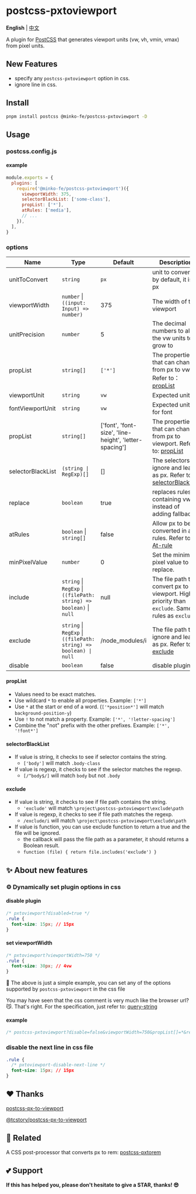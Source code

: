 # postcss-pxtoviewport

**English** | [中文](./README-zh.md)

A plugin for [PostCSS](https://github.com/ai/postcss) that generates viewport units (vw, vh, vmin, vmax) from pixel units.


## New Features

- specify any `postcss-pxtoviewport` option in css.
- ignore line in css.

## Install

```bash
pnpm install postcss @minko-fe/postcss-pxtoviewport -D
```

## Usage

### postcss.config.js

#### example

```js
module.exports = {
  plugins: [
    require('@minko-fe/postcss-pxtoviewport')({
      viewportWidth: 375,
      selectorBlackList: ['some-class'],
      propList: ['*'],
      atRules: ['media'],
      // ...
    }),
  ],
}
```

### options

| Name | Type | Default | Description
|---------|----------|---------|---------
| unitToConvert | `string` | `px` | unit to convert, by default, it is px
| viewportWidth | `number` \| `((input: Input) => number)` | 375 | The width of the viewport
| unitPrecision | `number` | 5 | The decimal numbers to allow the vw units to grow to
| propList | `string[]` | `['*']` | The properties that can change from px to vw. Refer to：[propList](#propList)
| viewportUnit | `string` | `vw` | Expected units
| fontViewportUnit | `string` | `vw` | Expected units for font
| propList | `string[]` | ['font', 'font-size', 'line-height', 'letter-spacing'] | The properties that can change from px to viewport. Refer to: [propList](#propList)
| selectorBlackList | `(string \| RegExp)[]` | [] | The selectors to ignore and leave as px. Refer to: [selectorBlackList](#selectorBlackList)
| replace | `boolean` | true | replaces rules containing vw instead of adding fallbacks
| atRules | `boolean` \| `string[]` | false | Allow px to be converted in at-rules. Refer to [At-rule](https://developer.mozilla.org/en-US/docs/Web/CSS/At-rule)
| minPixelValue | `number` | 0 | Set the minimum pixel value to replace.
| include | `string` \| `RegExp` \| `((filePath: string) => boolean)` \| `null` | null | The file path to convert px to viewport. Higher priority than `exclude`. Same rules as `exclude`
| exclude | `string` \| `RegExp` \| `((filePath: string) => boolean) \| null` | /node_modules/i | The file path to ignore and leave as px. Refer to: [exclude](#exclude)
| disable | `boolean` | false |  disable plugin

#### propList

- Values need to be exact matches.
- Use wildcard `*` to enable all properties. Example: `['*']`
- Use `*` at the start or end of a word. (`['*position*']` will match `background-position-y`)
- Use `!` to not match a property. Example: `['*', '!letter-spacing']`
- Combine the "not" prefix with the other prefixes. Example: `['*', '!font*']`

#### selectorBlackList

- If value is string, it checks to see if selector contains the string.
  - `['body']` will match `.body-class`
- If value is regexp, it checks to see if the selector matches the regexp.
  - `[/^body$/]` will match `body` but not `.body`

#### exclude
- If value is string, it checks to see if file path contains the string.
  - `'exclude'` will match `\project\postcss-pxtoviewport\exclude\path`
- If value is regexp, it checks to see if file path matches the regexp.
  - `/exclude/i` will match `\project\postcss-pxtoviewport\exclude\path`
- If value is function, you can use exclude function to return a true and the file will be ignored.
  - the callback will pass the file path as  a parameter, it should returns a Boolean result.
  - `function (file) { return file.includes('exclude') }`


## ✨ About new features

### ⚙️ Dynamically set plugin options in css

#### disable plugin
```css
/* pxtoviewport?disabled=true */
.rule {
  font-size: 15px; // 15px
}
```

#### set viewportWidth
```css
/* pxtoviewport?viewportWidth=750 */
.rule {
  font-size: 30px; // 4vw
}
```

🌰 The above is just a simple example, you can set any of the options supported by `postcss-pxtoviewport` in the css file

You may have seen that the css comment is very much like the browser url?😼.
That's right. For the specification, just refer to: [query-string](https://github.com/sindresorhus/query-string)

#### example

```css
/* postcss-pxtoviewport?disable=false&viewportWidth=750&propList[]=*&replace=false&selectorBlackList[]=/some-class/i */
```

### disable the next line in css file
```css
.rule {
  /* pxtoviewport-disable-next-line */
  font-size: 15px; // 15px
}
```

## ❤️ Thanks

[postcss-px-to-viewport](https://github.com/evrone/postcss-px-to-viewport)

[@tcstory/postcss-px-to-viewport](https://github.com/tcstory/postcss-px-to-viewport)

## 👀 Related

A CSS post-processor that converts px to rem: [postcss-pxtorem](https://github.com/hemengke1997/postcss-pxtorem)

## 💕 Support

**If this has helped you, please don't hesitate to give a STAR, thanks! 😎**
